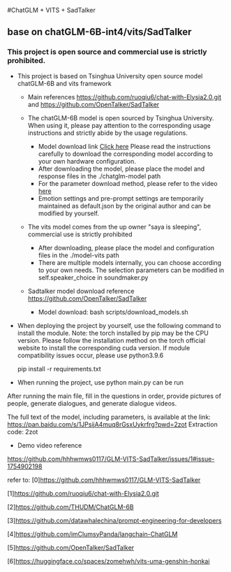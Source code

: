 #ChatGLM + VITS + SadTalker

## base on chatGLM-6B-int4/vits/SadTalker

### This project is open source and commercial use is strictly prohibited.

- This project is based on Tsinghua University open source model chatGLM-6B and vits framework

   - Main references https://github.com/ruoqiu6/chat-with-Elysia2.0.git and https://github.com/OpenTalker/SadTalker

   - The chatGLM-6B model is open sourced by Tsinghua University. When using it, please pay attention to the corresponding usage instructions and strictly abide by the usage regulations.

     - Model download link [Click here](https://huggingface.co/THUDM) Please read the instructions carefully to download the corresponding model according to your own hardware configuration.
     - After downloading the model, please place the model and response files in the ./chatglm-model path
     - For the parameter download method, please refer to the video [here](https://space.bilibili.com/3493270982232856)
     - Emotion settings and pre-prompt settings are temporarily maintained as default.json by the original author and can be modified by yourself.

   - The vits model comes from the up owner "saya is sleeping", commercial use is strictly prohibited
     - After downloading, please place the model and configuration files in the ./model-vits path
     - There are multiple models internally, you can choose according to your own needs. The selection parameters can be modified in self.speaker_choice in soundmaker.py

   - Sadtalker model download reference https://github.com/OpenTalker/SadTalker
     - Model download: bash scripts/download_models.sh

- When deploying the project by yourself, use the following command to install the module. Note: the torch installed by pip may be the CPU version. Please follow the installation method on the torch official website to install the corresponding cuda version. If module compatibility issues occur, please use python3.9.6
  
   pip install -r requirements.txt

- When running the project, use
   python main.py can be run

After running the main file, fill in the questions in order, provide pictures of people, generate dialogues, and generate dialogue videos.

The full text of the model, including parameters, is available at the link: https://pan.baidu.com/s/1JPsijA4muq8rGsxUykrfrg?pwd=2zot
Extraction code: 2zot

- Demo video reference

https://github.com/hhhwmws0117/GLM-VITS-SadTalker/issues/1#issue-1754902198


refer to:
[0]https://github.com/hhhwmws0117/GLM-VITS-SadTalker

[1]https://github.com/ruoqiu6/chat-with-Elysia2.0.git

[2]https://github.com/THUDM/ChatGLM-6B

[3]https://github.com/datawhalechina/prompt-engineering-for-developers

[4]https://github.com/imClumsyPanda/langchain-ChatGLM

[5]https://github.com/OpenTalker/SadTalker

[6]https://huggingface.co/spaces/zomehwh/vits-uma-genshin-honkai